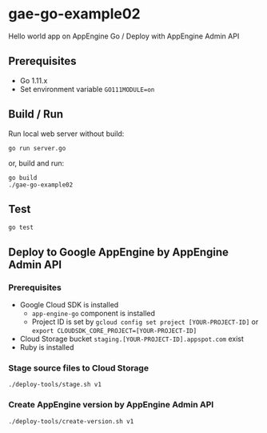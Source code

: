 # gae-go-example02
Hello world app on AppEngine Go / Deploy with AppEngine Admin API

## Prerequisites

- Go 1.11.x
- Set environment variable `GO111MODULE=on`

## Build / Run

Run local web server without build:

```shell
go run server.go
```

or, build and run:

```shell
go build
./gae-go-example02
```

## Test

```
go test
```

## Deploy to Google AppEngine by AppEngine Admin API

### Prerequisites

- Google Cloud SDK is installed
  * `app-engine-go` component is installed
  * Project ID is set by `gcloud config set project [YOUR-PROJECT-ID]` or `export CLOUDSDK_CORE_PROJECT=[YOUR-PROJECT-ID]`
- Cloud Storage bucket `staging.[YOUR-PROJECT-ID].appspot.com` exist
- Ruby is installed

### Stage source files to Cloud Storage

```shell
./deploy-tools/stage.sh v1
```

### Create AppEngine version by AppEngine Admin API

```shell
./deploy-tools/create-version.sh v1
```


